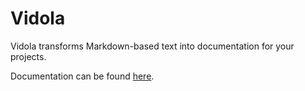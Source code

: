 Vidola
======

Vidola transforms Markdown-based text into documentation for your projects.

Documentation can be found [here](https://github.com/koenhoeymans/Vidola).